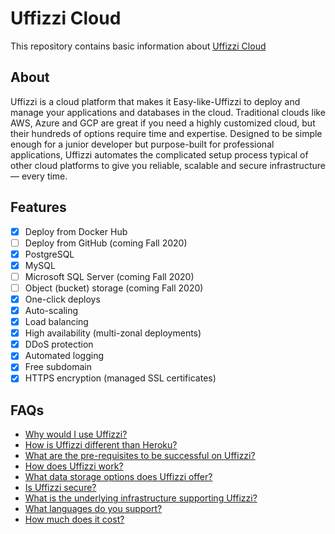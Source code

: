 # Uffizzi Cloud
This repository contains basic information about [Uffizzi Cloud](https://uffizzi.cloud)  

## About
Uffizzi is a cloud platform that makes it Easy-like-Uffizzi to deploy and manage your applications and databases in the cloud. Traditional clouds like AWS, Azure and GCP are great if you need a highly customized cloud, but their hundreds of options require time and expertise. Designed to be simple enough for a junior developer but purpose-built for professional applications, Uffizzi automates the complicated setup process typical of other cloud platforms to give you reliable, scalable and secure infrastructure — every time.  

## Features
- [x] Deploy from Docker Hub
- [ ] Deploy from GitHub (coming Fall 2020)
- [x] PostgreSQL
- [x] MySQL
- [ ] Microsoft SQL Server (coming Fall 2020)
- [ ] Object (bucket) storage (coming Fall 2020)
- [x] One-click deploys
- [x] Auto-scaling
- [x] Load balancing
- [x] High availability (multi-zonal deployments)
- [x] DDoS protection
- [x] Automated logging
- [x] Free subdomain
- [x] HTTPS encryption (managed SSL certificates)

## FAQs
- [Why would I use Uffizzi?](https://uffizzi.cloud/faq/)
- [How is Uffizzi different than Heroku?](https://uffizzi.cloud/faq/)
- [What are the pre-requisites to be successful on Uffizzi?](https://uffizzi.cloud/faq/)
- [How does Uffizzi work?](https://uffizzi.cloud/faq/)
- [What data storage options does Uffizzi offer?](https://uffizzi.cloud/faq/)
- [Is Uffizzi secure?](https://uffizzi.cloud/faq/)
- [What is the underlying infrastructure supporting Uffizzi?](https://uffizzi.cloud/faq/)
- [What languages do you support?](https://uffizzi.cloud/faq/)
- [How much does it cost?](https://uffizzi.cloud/faq/)
